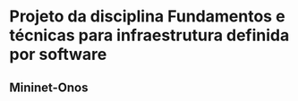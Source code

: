 # Projeto da disciplina Fundamentos e técnicas para infraestrutura definida por software

## Mininet-Onos
